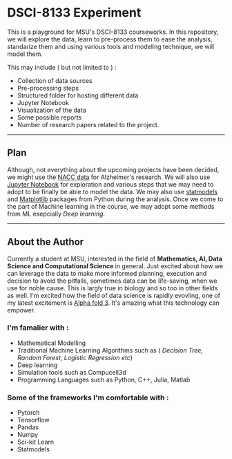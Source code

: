 # DSCI-8133 Experiment
This is a playground for MSU's DSCI-8133 courseworks. In this repository, we will explore the data, learn to pre-process them to ease the analysis, standarize them and using various tools and modeling technique, we will model them. 

This may include ( but not limited to ) : 

- Collection of data sources
- Pre-processing steps
- Structured folder for hosting different data
- Jupyter Notebook
- Visualization of the data
- Some possible reports
- Number of research papers related to the project.

-----------------------------------

## Plan
Although, not everything about the upcoming projects have been decided, we might use the [NACC data](https://naccdata.org/) for Alzheimer's research. We will also use [Jupyter Notebook](https://jupyter.org/) for exploration and various steps that we may need to adopt to be finally be able to model the data. We may also use [statmodels](https://www.statsmodels.org/stable/index.html) and [Matplotlib](https://matplotlib.org/) packages from Python during the analysis. Once we come to the part of Machine learning in the course, we may adopt some methods from ML esepcially *Deep learning*.

--------------------------

## About the Author 

Currently a student at MSU, interested in the field of **Mathematics, AI, Data Science and Computational Science** in general. Just excited about how we can leverage the data to make more informed planning, execution and decision to avoid the pitfalls, sometimes data can be life-saving, when we use for noble cause. This is largly true in biology and so too in other fields as well. I'm excited how the field of data science is rapidly evovling, one of my latest excitement is [Alpha fold 3](https://deepmind.google/technologies/alphafold/). It's amazing what this technology can empower. 

### I'm famalier with : 

- Mathematical Modelling
- Traditional Machine Learning Algorithms such as ( *Decision Tree, Random Forest, Logistic Regression etc*)
- Deep learning
- Simulation tools such as Compucell3d
- Programming Languages such as Python, C++, Julia, Matlab

### Some of the frameworks I'm comfortable with : 
- Pytorch
- Tensorflow
- Pandas
- Numpy
- Sci-kit Learn
- Statmodels

  
